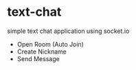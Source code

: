 # text-chat

simple text chat application using socket.io

-   Open Room (Auto Join)
-   Create Nickname
-   Send Message
